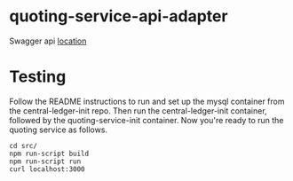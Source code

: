 # quoting-service-api-adapter

Swagger api [location](./config/swagger.json)

# Testing

Follow the README instructions to run and set up the mysql container from the central-ledger-init
repo. Then run the central-ledger-init container, followed by the quoting-service-init container.
Now you're ready to run the quoting service as follows.

```
cd src/
npm run-script build
npm run-script run
curl localhost:3000
```
